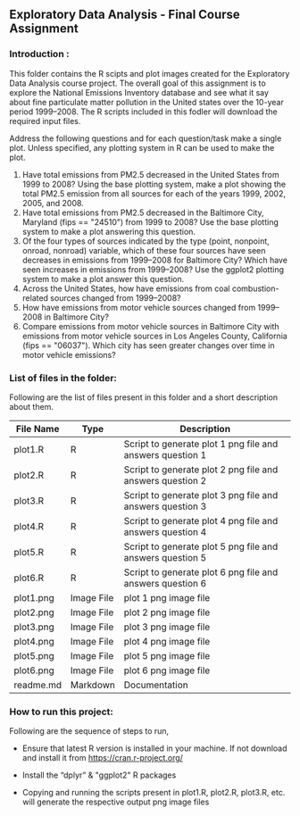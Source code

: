 ## Exploratory Data Analysis - Final Course Assignment

### Introduction :

This folder contains the R scipts and plot images created for the Exploratory Data Analysis course project.
The overall goal of this assignment is to explore the National Emissions Inventory database and see what it say about fine particulate matter pollution in the United states over the 10-year period 1999–2008. 
The R scripts included in this fodler will download the required input files.

Address the following questions and for each question/task make a single plot. Unless specified, any plotting system in R can be used to make the plot.

1. Have total emissions from PM2.5 decreased in the United States from 1999 to 2008? Using the base plotting system, make a plot showing the total PM2.5 emission from all sources for each of the years 1999, 2002, 2005, and 2008.
2. Have total emissions from PM2.5 decreased in the Baltimore City, Maryland (fips == "24510") from 1999 to 2008? Use the base plotting system to make a plot answering this question.
3. Of the four types of sources indicated by the type (point, nonpoint, onroad, nonroad) variable, which of these four sources have seen decreases in emissions from 1999–2008 for Baltimore City? Which have seen increases in emissions from 1999–2008? Use the ggplot2 plotting system to make a plot answer this question.
4. Across the United States, how have emissions from coal combustion-related sources changed from 1999–2008?
5. How have emissions from motor vehicle sources changed from 1999–2008 in Baltimore City?
6. Compare emissions from motor vehicle sources in Baltimore City with emissions from motor vehicle sources in Los Angeles County, California (fips == "06037"). Which city has seen greater changes over time in motor vehicle emissions?


### List of files in the folder:

Following are the list of files present in this folder and a short description about them.

| File Name | Type | Description |
| --- | --- | --- |
| plot1.R | R | Script to generate plot 1 png file and answers question 1 |
| plot2.R | R | Script to generate plot 2 png file and answers question 2 |
| plot3.R | R | Script to generate plot 3 png file and answers question 3 |
| plot4.R | R | Script to generate plot 4 png file and answers question 4 |
| plot5.R | R | Script to generate plot 5 png file and answers question 5 |
| plot6.R | R | Script to generate plot 6 png file and answers question 6 |
| plot1.png | Image File | plot 1 png image file |
| plot2.png | Image File | plot 2 png image file |
| plot3.png | Image File | plot 3 png image file |
| plot4.png | Image File | plot 4 png image file |
| plot5.png | Image File | plot 5 png image file |
| plot6.png | Image File | plot 6 png image file |
| readme.md | Markdown | Documentation |


### How to run this project:

Following are the sequence of steps to run,

* Ensure that latest R version is installed in your machine. If not download and install it from <https://cran.r-project.org/> 

* Install the “dplyr” & "ggplot2" R packages

* Copying and running the scripts present in plot1.R, plot2.R, plot3.R, etc. will generate the respective output png image files



